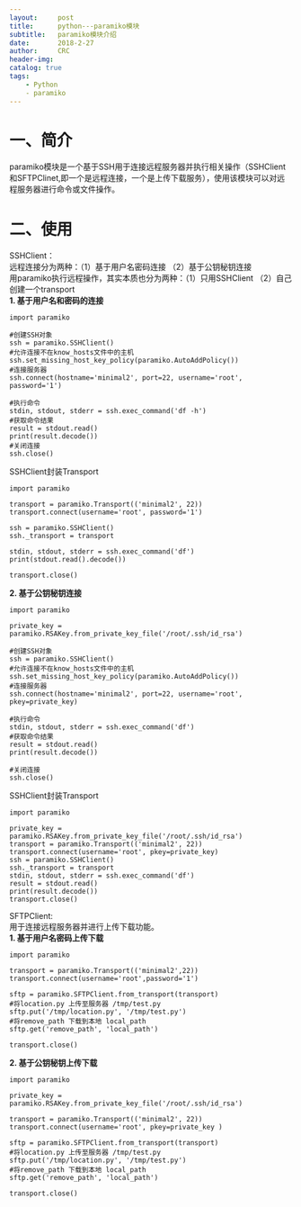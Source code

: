 ```yaml
---
layout:     post
title:      python---paramiko模块
subtitle:   paramiko模块介绍
date:       2018-2-27
author:     CRC
header-img: 
catalog: true
tags:
    - Python 
    - paramiko
---
```


# 一、简介
paramiko模块是一个基于SSH用于连接远程服务器并执行相关操作（SSHClient和SFTPClinet,即一个是远程连接，一个是上传下载服务），使用该模块可以对远程服务器进行命令或文件操作。

# 二、使用
SSHClient：  
远程连接分为两种：（1）基于用户名密码连接 （2）基于公钥秘钥连接  
用paramiko执行远程操作，其实本质也分为两种：（1）只用SSHClient （2）自己创建一个transport  
**1. 基于用户名和密码的连接**

```
import paramiko

#创建SSH对象
ssh = paramiko.SSHClient()  
#允许连接不在know_hosts文件中的主机
ssh.set_missing_host_key_policy(paramiko.AutoAddPolicy())   
#连接服务器  
ssh.connect(hostname='minimal2', port=22, username='root', password='1')

#执行命令
stdin, stdout, stderr = ssh.exec_command('df -h')   
#获取命令结果
result = stdout.read()
print(result.decode())  
#关闭连接
ssh.close()
```

SSHClient封装Transport

```
import paramiko
 
transport = paramiko.Transport(('minimal2', 22))
transport.connect(username='root', password='1')
 
ssh = paramiko.SSHClient()
ssh._transport = transport
 
stdin, stdout, stderr = ssh.exec_command('df')
print(stdout.read().decode())
 
transport.close()

```

**2. 基于公钥秘钥连接** 

```
import paramiko
 
private_key = paramiko.RSAKey.from_private_key_file('/root/.ssh/id_rsa')
 
#创建SSH对象
ssh = paramiko.SSHClient()
#允许连接不在know_hosts文件中的主机
ssh.set_missing_host_key_policy(paramiko.AutoAddPolicy())
#连接服务器
ssh.connect(hostname='minimal2', port=22, username='root', pkey=private_key)
 
#执行命令
stdin, stdout, stderr = ssh.exec_command('df')
#获取命令结果
result = stdout.read()
print(result.decode())
 
#关闭连接
ssh.close()

```

SSHClient封装Transport  

```
import paramiko
 
private_key = paramiko.RSAKey.from_private_key_file('/root/.ssh/id_rsa')
transport = paramiko.Transport(('minimal2', 22))
transport.connect(username='root', pkey=private_key)
ssh = paramiko.SSHClient()
ssh._transport = transport
stdin, stdout, stderr = ssh.exec_command('df')
result = stdout.read()
print(result.decode())
transport.close()

```

SFTPClient:  
用于连接远程服务器并进行上传下载功能。  
**1. 基于用户名密码上传下载**  

```
import paramiko
 
transport = paramiko.Transport(('minimal2',22))
transport.connect(username='root',password='1')
 
sftp = paramiko.SFTPClient.from_transport(transport)
#将location.py 上传至服务器 /tmp/test.py
sftp.put('/tmp/location.py', '/tmp/test.py')
#将remove_path 下载到本地 local_path
sftp.get('remove_path', 'local_path')
 
transport.close()
```

**2. 基于公钥秘钥上传下载**  

```
import paramiko
 
private_key = paramiko.RSAKey.from_private_key_file('/root/.ssh/id_rsa')
 
transport = paramiko.Transport(('minimal2', 22))
transport.connect(username='root', pkey=private_key )
 
sftp = paramiko.SFTPClient.from_transport(transport)
#将location.py 上传至服务器 /tmp/test.py
sftp.put('/tmp/location.py', '/tmp/test.py')
#将remove_path 下载到本地 local_path
sftp.get('remove_path', 'local_path')
 
transport.close()
```

